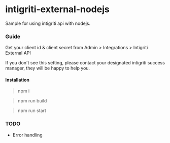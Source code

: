 # intigriti-external-nodejs

Sample for using intigriti api with nodejs.

### Guide

Get your client id & client secret from Admin > Integrations > Intigriti External API

If you don't see this setting, please contact your designated intigriti success manager, they will be happy to help you.

#### Installation

> npm i

> npm run build 

> npm run start

### TODO

- Error handling